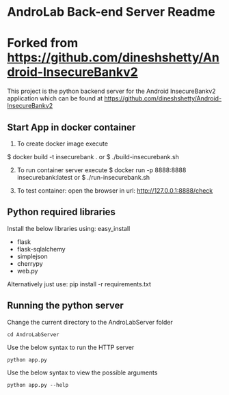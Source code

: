 AndroLab Back-end Server Readme
==========
Forked from https://github.com/dineshshetty/Android-InsecureBankv2
==========

This project is the python backend server for the Android InsecureBankv2 application which can be found at https://github.com/dineshshetty/Android-InsecureBankv2

Start App in docker container
-----

1. To create docker image execute

$ docker build -t insecurebank .
or
$ ./build-insecurebank.sh

2. To run container server execute
$ docker run -p 8888:8888 insecurebank:latest
or 
$ ./run-insecurebank.sh

3. To test container: open the browser in url: http://127.0.0.1:8888/check


Python required libraries
-----

Install the below libraries using: easy_install <libraryname>

* flask
* flask-sqlalchemy
* simplejson
* cherrypy
* web.py

Alternatively just use:
pip install -r requirements.txt

Running the python server
-----
Change the current directory to the AndroLabServer folder

	cd AndroLabServer

Use the below syntax to run the HTTP server

	python app.py

Use the below syntax to view the possible arguments

	python app.py --help


